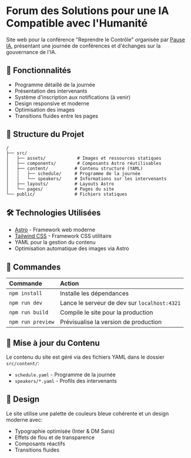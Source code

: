# Forum des Solutions pour une IA Compatible avec l'Humanité

Site web pour la conférence "Reprendre le Contrôle" organisée par [Pause IA](https://pauseia.fr), présentant une journée de conférences et d'échanges sur la gouvernance de l'IA.

## 🌟 Fonctionnalités

- Programme détaillé de la journée
- Présentation des intervenants
- Système d'inscription aux notifications (à venir)
- Design responsive et moderne
- Optimisation des images
- Transitions fluides entre les pages

## 🚀 Structure du Projet

```text
/
├── src/
│   ├── assets/            # Images et ressources statiques
│   ├── components/        # Composants Astro réutilisables
│   ├── content/          # Contenu structuré (YAML)
│   │   ├── schedule/     # Programme de la journée
│   │   └── speakers/     # Informations sur les intervenants
│   ├── layouts/          # Layouts Astro
│   └── pages/            # Pages du site
└── public/               # Fichiers statiques
```

## 🛠️ Technologies Utilisées

- [Astro](https://astro.build/) - Framework web moderne
- [Tailwind CSS](https://tailwindcss.com/) - Framework CSS utilitaire
- YAML pour la gestion du contenu
- Optimisation automatique des images via Astro

## 🧞 Commandes

| Commande                 | Action                                           |
| :----------------------- | :----------------------------------------------- |
| `npm install`            | Installe les dépendances                        |
| `npm run dev`            | Lance le serveur de dev sur `localhost:4321`    |
| `npm run build`          | Compile le site pour la production              |
| `npm run preview`        | Prévisualise la version de production          |

## 📝 Mise à jour du Contenu

Le contenu du site est géré via des fichiers YAML dans le dossier `src/content/`:

- `schedule.yaml` - Programme de la journée
- `speakers/*.yaml` - Profils des intervenants

## 🎨 Design

Le site utilise une palette de couleurs bleue cohérente et un design moderne avec:
- Typographie optimisée (Inter & DM Sans)
- Effets de flou et de transparence
- Composants réactifs
- Transitions fluides
